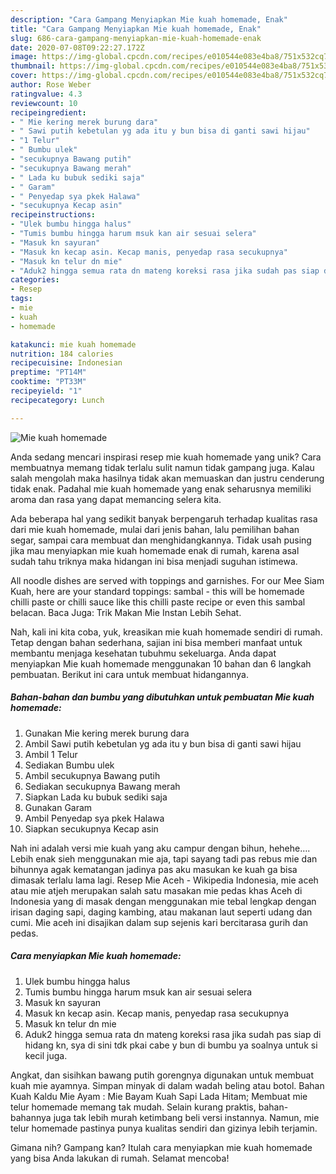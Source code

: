 ```yaml
---
description: "Cara Gampang Menyiapkan Mie kuah homemade, Enak"
title: "Cara Gampang Menyiapkan Mie kuah homemade, Enak"
slug: 686-cara-gampang-menyiapkan-mie-kuah-homemade-enak
date: 2020-07-08T09:22:27.172Z
image: https://img-global.cpcdn.com/recipes/e010544e083e4ba8/751x532cq70/mie-kuah-homemade-foto-resep-utama.jpg
thumbnail: https://img-global.cpcdn.com/recipes/e010544e083e4ba8/751x532cq70/mie-kuah-homemade-foto-resep-utama.jpg
cover: https://img-global.cpcdn.com/recipes/e010544e083e4ba8/751x532cq70/mie-kuah-homemade-foto-resep-utama.jpg
author: Rose Weber
ratingvalue: 4.3
reviewcount: 10
recipeingredient:
- " Mie kering merek burung dara"
- " Sawi putih kebetulan yg ada itu y bun bisa di ganti sawi hijau"
- "1 Telur"
- " Bumbu ulek"
- "secukupnya Bawang putih"
- "secukupnya Bawang merah"
- " Lada ku bubuk sediki saja"
- " Garam"
- " Penyedap sya pkek Halawa"
- "secukupnya Kecap asin"
recipeinstructions:
- "Ulek bumbu hingga halus"
- "Tumis bumbu hingga harum msuk kan air sesuai selera"
- "Masuk kn sayuran"
- "Masuk kn kecap asin. Kecap manis, penyedap rasa secukupnya"
- "Masuk kn telur dn mie"
- "Aduk2 hingga semua rata dn mateng koreksi rasa jika sudah pas siap di hidang kn, sya di sini tdk pkai cabe y bun di bumbu ya soalnya untuk si kecil juga."
categories:
- Resep
tags:
- mie
- kuah
- homemade

katakunci: mie kuah homemade 
nutrition: 184 calories
recipecuisine: Indonesian
preptime: "PT14M"
cooktime: "PT33M"
recipeyield: "1"
recipecategory: Lunch

---
```



![Mie kuah homemade](https://img-global.cpcdn.com/recipes/e010544e083e4ba8/751x532cq70/mie-kuah-homemade-foto-resep-utama.jpg)

Anda sedang mencari inspirasi resep mie kuah homemade yang unik? Cara membuatnya memang tidak terlalu sulit namun tidak gampang juga. Kalau salah mengolah maka hasilnya tidak akan memuaskan dan justru cenderung tidak enak. Padahal mie kuah homemade yang enak seharusnya memiliki aroma dan rasa yang dapat memancing selera kita.

Ada beberapa hal yang sedikit banyak berpengaruh terhadap kualitas rasa dari mie kuah homemade, mulai dari jenis bahan, lalu pemilihan bahan segar, sampai cara membuat dan menghidangkannya. Tidak usah pusing jika mau menyiapkan mie kuah homemade enak di rumah, karena asal sudah tahu triknya maka hidangan ini bisa menjadi suguhan istimewa.

All noodle dishes are served with toppings and garnishes. For our Mee Siam Kuah, here are your standard toppings: sambal - this will be homemade chilli paste or chilli sauce like this chilli paste recipe or even this sambal belacan. Baca Juga: Trik Makan Mie Instan Lebih Sehat.


Nah, kali ini kita coba, yuk, kreasikan mie kuah homemade sendiri di rumah. Tetap dengan bahan sederhana, sajian ini bisa memberi manfaat untuk membantu menjaga kesehatan tubuhmu sekeluarga. Anda dapat menyiapkan Mie kuah homemade menggunakan 10 bahan dan 6 langkah pembuatan. Berikut ini cara untuk membuat hidangannya.

<!--inarticleads1-->

##### Bahan-bahan dan bumbu yang dibutuhkan untuk pembuatan Mie kuah homemade:

1. Gunakan  Mie kering merek burung dara
1. Ambil  Sawi putih kebetulan yg ada itu y bun bisa di ganti sawi hijau
1. Ambil 1 Telur
1. Sediakan  Bumbu ulek
1. Ambil secukupnya Bawang putih
1. Sediakan secukupnya Bawang merah
1. Siapkan  Lada ku bubuk sediki saja
1. Gunakan  Garam
1. Ambil  Penyedap sya pkek Halawa
1. Siapkan secukupnya Kecap asin


Nah ini adalah versi mie kuah yang aku campur dengan bihun, hehehe…. Lebih enak sieh menggunakan mie aja, tapi sayang tadi pas rebus mie dan bihunnya agak kematangan jadinya pas aku masukan ke kuah ga bisa dimasak terlalu lama lagi. Resep Mie Aceh - Wikipedia Indonesia, mie aceh atau mie atjeh merupakan salah satu masakan mie pedas khas Aceh di Indonesia yang di masak dengan menggunakan mie tebal lengkap dengan irisan daging sapi, daging kambing, atau makanan laut seperti udang dan cumi. Mie aceh ini disajikan dalam sup sejenis kari bercitarasa gurih dan pedas. 

<!--inarticleads2-->

##### Cara menyiapkan Mie kuah homemade:

1. Ulek bumbu hingga halus
1. Tumis bumbu hingga harum msuk kan air sesuai selera
1. Masuk kn sayuran
1. Masuk kn kecap asin. Kecap manis, penyedap rasa secukupnya
1. Masuk kn telur dn mie
1. Aduk2 hingga semua rata dn mateng koreksi rasa jika sudah pas siap di hidang kn, sya di sini tdk pkai cabe y bun di bumbu ya soalnya untuk si kecil juga.


Angkat, dan sisihkan bawang putih gorengnya digunakan untuk membuat kuah mie ayamnya. Simpan minyak di dalam wadah beling atau botol. Bahan Kuah Kaldu Mie Ayam : Mie Bayam Kuah Sapi Lada Hitam; Membuat mie telur homemade memang tak mudah. Selain kurang praktis, bahan-bahannya juga tak lebih murah ketimbang beli versi instannya. Namun, mie telur homemade pastinya punya kualitas sendiri dan gizinya lebih terjamin. 

Gimana nih? Gampang kan? Itulah cara menyiapkan mie kuah homemade yang bisa Anda lakukan di rumah. Selamat mencoba!
